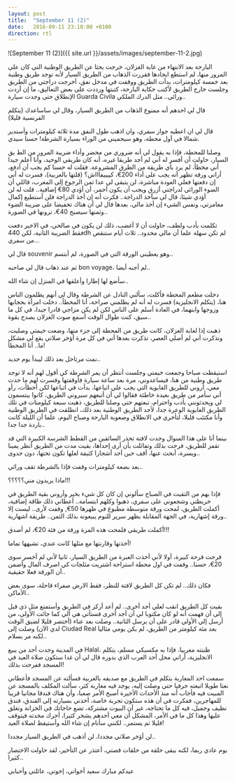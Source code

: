 ```yaml
---
layout: post
title:  "September 11 (2)"
date:   2016-09-11 23:18:00 +0100
direction: rtl
---
```


![September 11 (2)]({{ site.url }}/assets/images/september-11-2.jpg)

البارحة بعد الانتهاء من غابة الغزلان، خرجت بحثا عن الطريق الوطنية التي كان علي المرور منها، لم استطع ايجادها فقررت الذهاب من الطريق السيار لأنه توجد طريق وطنية بعد خمسة كيلومترات، بدأت الطريق ووقفت في مدخل نفق، أخرجت دراجتي من الطريق وجلست خارج الطريق لأكتب حكاية البارحة، كتبتها ورددت على بعض التعاليق، ما إن أردت الإنطلاق حتى وجدت سيارة Guarda Civila ورائي.. مثل الدرك الملكي..

قال لي احدهم أنه ممنوع الذهاب من الطريق السيار، وقال لي ساساعدك (يتكلم الفرنسية قليلا)

قال لي ان اعطيه جواز سفري، وان اذهب طول النفق مدة ثلاثة كيلومترات وأستدير شمالا في أول محطة، وهو سيحميني من الوراء بسيارة الشرطة! حسنا سيدي.

وصلنا للمحطة، فإذا به يقول لي أنه ضروري من محضر وأداء ضريبة المرور من الط يق السيار، حاولت أن أفسر له أني لم أجد طريقا غيره، أنه كان طريقي الوحيد، وأنا أعلم جيدا أني مخطأ، لم يرد بأي طريقة من الطرق المشروعة. فقلت له حسنا كم يجب أن أدفع، أراني ورقة تظهر أنه يجب علي أداء 200€، كييييفاااش؟ (قلتها بالعربية)، فسرت له أني إن دفعتها فعلي العودة مباشرة، لن يتبقى لي عدا ثمن الرجوع إلى المغرب، قاللي أن الضوء الورائي لدراجتي أزرق ويجب أن يكون أحمر، أن أؤدي 80€ إضافية.. قلت له لن أؤدي شيئا، قال لي سآخذ الدراجة.. فكرت أنه إن أخذ الدراجة فلن أستطيع إكمال مغامرتي، ونفس الشيء إن أخذ مالي، بعدها قال لي أن هناك تخفيضا على ضريبة الضوء وثمنها سيصبح 40€، ترونها في الصورة..

تكلمت بأدب ولطف، حاولت أن لا أغضب، ذلك لن يكون في صالحي، في الاخير دفعت فقط الضريبة الثانية، لكن 440dh لم تكن سهلة علما أن مالي محدود.. ثلاث أيام ستنقص من سفري...

قال لي souvenir وهو يعطيني الورقة التي في الصورة، لم أبتسم..

ثم عند ذهاب قال لي صاحبه bon voyage، لم أجبه أيضا..

سأضع لها إطارا وأعلقها في المنزل إن شاء الله..

دخلت مطعم المحطة فأكلت، سألني النادل عن الشرطة وقال لي أنهم يظلمون الناس هنا، (يتكلم الانجليزية) فسرت له أنه لم يظلمني صراحة، أنا المخطأ.. دخلت امرأة بحجابها وزوجها وابنهما، في العادة أسلم على الناس لكن لم يكن مزاجي قادرا جيدا، في كل ما سبق، كنت طوال الوقت أسمع صوت الغزلان يصدح بقوة..

ذهبت إذا لغابة الغزلان، كانت طريق من المحطة إلى جزء منها، وضعت خيمتي وصليت، وتذكرت أني لم أصلي العصر، تذكرت بعدها أني في كل مرة أؤخر صلاتي يقع لي مشكل ما.. أنا المخطأ!

نمت مرتاحل بعد ذلك ليبدأ يوم جديد..

استيقظت صباحا وجمعت خيمتي وجلست أنتظر أن يمر الشرطة كي أقول لهم أنه لا توجد طريق وطنية من هنا، فيساعدوني، مرة بعد ساعة سيارة فأوقفتها وفسرت لهم ما حدث معي، أروني للطريق الغابوية التي يجب علي اتباعها، بدأت في اتباعها لكن أخطأت، رأو أني سأمر من طريق بعيدة خاطئة فقالوا لي أن أتبعهم سيروني الطريق، كانوا يبتسمون لي ويحدثونني بأدب واحترام، تبعتهم حتى وصلنا للطريق، ذهبت سبعة كيلومتات في تلك الطريق الغابوية الوعرة جدا، لأجد الطريق الوطنية بعد ذلك، انطلقت في الطريق الوطنية وأنا مكتئب قليلا، لتأخري في الانطلاق وصعوبة البارحة وصباح اليوم، علما أن الليلة كانت باردة جدا جدا..

بينما أنا على هذا المنوال وجدت لافتة تحذر السائقين من القطط الشرسة الكبيرة التي قد تقفز للطريق، فرحت بذلك وتفائلت بأن أرى إحداها، بقيت مدت من الطريق أنظر يمينا ويسرة، أبحث عنها، أقف حين أجد أشجارا كثيفة لعلها تكون تحتها، دون جدوى..

بعد بضعة كيلومترات وقفت فإذا بالشرطة تقف ورائي..

ماذا يريدون مني؟؟؟؟؟!!!

فإذا بهم من التقيت في الصباح سألوني إن كان كل شيء بخير وأروني بقية الطريق في خريطتي وشجعوني على سفري، ذهبوا وكلهم ابتسامة.. أعطاني ذلك طاقة إضافية، أكملت الطريق، لمحت ورقة متوسطة مطبوع في ظهرها 50€, وقفت لأرى.. ليست إلا ورقة إشهارية، في الجهة المقابلة يظهر سرير للنوم يبيعونه بذلك الثمن.. طريقة اشهارية..

أكملت طريقي فلمحت هذه المرة ورقة من فئة 20€، لم أصدق!!!

أخذتها وقارنتها مع مثلها كانت عندي، تشبهها تماما!

فرحت فرحة كبيرة، أولا لأني أخذت العبرة من الطريق السيار، ثانيا لأني لم أخسر سوى 20€، حسنا.. وقفت في اول محطة استراحة اشتريت مثلجات كي اصرف المال وأضمن أن الورقة فعلا حقيقية..

فكان ذلك.. لم تكن كل الطريق لافتة للنظر، فقط الارض صفراء قاحلة، سوى بعض الأماكن..

بقيت كل الطريق انقب لعلي أجد أخرى.. لم أعد أركز في الطريق وأستمتع مثل ذي قبل إلى أن فهمت أنه لو كان مكتوبا لي أن أجد أخرى فستأتي هي ألي كما جائت الأولى، من أرسل إلي الأولي قادر على أن يرسل الثانية.. وصلت بعد عناء (أختصر قليلا لضيق الوقت لدي الآن) وصلت إلى Ciudad Real بعد مئة كيلومتر من الطريق، لم يكن يومي مثاليا لكنه مر بسلام..

في المدينة وجدت أحد من يبيع Halal، ظننته مغربيا، فإذا به مكسيكي مسلم، يتكلم الانجليزية، أراني محل أحد العرب الذي بدوره قال لي أن غدا ستكون صلاة العيد في المسجد ففرحت بذلك!

سمعت احد المغاربة يتكلم في الطريق مع صديقه بالعربية فسألته عن المسجد فأعطاني نعتا طويلا اتبعته حرفيا حتي وصلت إليه، يوجد فيه مغاربة كثر، سألت المكلف بالمسجد عن المبيت فيه فأجاب أنه منذ الأحداث الأخيرة أصبح الأمر صعبا، وأن هناك فندقا مجانيا قريبا للمهاجرين، ففكرت في أن هذه ستكون تجربة خاصة، أخذني بسيارته إلى الفندق، فندق نظيف وجميل، فيه كل ما تحتاجه، غير أن البيوت مشتركة، تضع حاجاتك في الخزانة وتغلق عليها وهذا كل ما في الأمر، المشكل أن معي أحدهم يشخر كثيرا، أحرك مخدته فيتوقف قليلا ثم يستمر.. لكنني سأنام إن شاء الله وأستيقظ لصلاة العيد!

لن أؤخر صلاتي مجددا، لن أذهب في الطريق السيار مجددا..

يوم عادي ربما، لكنه يبقى حلقة من حلقات قصتي، أعتذر عن التأخير، لقد حاولت الاختصار كثيرا..

عيدكم مبارك سعيد أخواتي، إخوتي، عائلتي وأحبابي